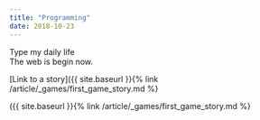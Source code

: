 ```yaml
---
title: "Programming"
date: 2018-10-23
---
```

Type my daily life <br> The web is begin now.

[Link to a story]({{ site.baseurl }}{% link /article/_games/first_game_story.md %}

({{ site.baseurl }}{% link /article/_games/first_game_story.md %}
